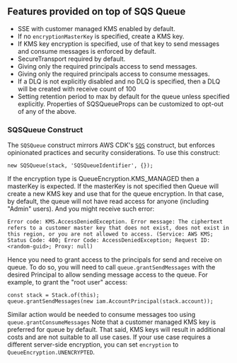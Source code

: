 ## Features provided on top of SQS Queue
- SSE with customer managed KMS enabled by default.
- If no `encryptionMasterKey` is specified, create a KMS key.
- If KMS key encryption is specified, use of that key to send messages and consume messages is enforced by default.
- SecureTransport required by default.
- Giving only the required principals access to send messages.
- Giving only the required principals access to consume messages.
- If a DLQ is not explicitly disabled and no DLQ is specified, then a DLQ will be created with receive count of 100
- Setting retention period to max by default for the queue unless specified explicitly.
  Properties of SQSQueueProps can be customized to opt-out of any of the above.

### SQSQueue Construct

The `SQSQueue` construct mirrors AWS CDK's [`SQS`](https://docs.aws.amazon.com/cdk/api/latest/docs/@aws-cdk_aws-sqs.Queue.html)
construct, but enforces  opinionated practices and security considerations.
To use this construct:
```
new SQSQueue(stack, 'SQSQueueIdentifier', {});
```
If the encryption type is QueueEncryption.KMS_MANAGED then a masterKey is expected. If the masterKey is not specified then
Queue will create a new KMS key and use that for the queue encryption.
In that case, by default, the queue will not have read access for anyone (including "Admin" users). And you might receive such error:
 
`Error code: KMS.AccessDeniedException. Error message: The ciphertext refers to a customer master key that does not exist, does not exist in this region, or you are not allowed to access.
(Service: AWS KMS; Status Code: 400; Error Code: AccessDeniedException; Request ID: <random-guid>; Proxy: null)`

Hence you need to grant access to the principals for send and receive on queue. To do so, you will need to call `queue.grantSendMessages` with the desired Principal to allow sending message access to the queue. For example, to grant the "root user" access:
```
const stack = Stack.of(this);
queue.grantSendMessages(new iam.AccountPrincipal(stack.account));
```
Similar action would be needed to consume messages too using `queue.grantConsumeMessages` Note that a customer managed KMS key is preferred for queue by default. That said, KMS keys will result in additional costs and are not suitable to all use cases. If your use case requires a different server-side encryption, you can set `encryption` to `QueueEncryption.UNENCRYPTED`.